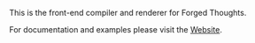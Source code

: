 This is the front-end compiler and renderer for Forged Thoughts.

For documentation and examples please visit the [Website](https://forgedthoughts.com).